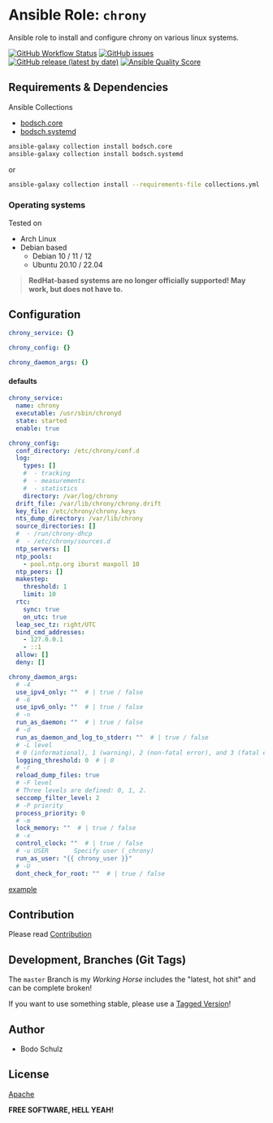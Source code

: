 
# Ansible Role:  `chrony`

Ansible role to install and configure chrony on various linux systems.

[![GitHub Workflow Status](https://img.shields.io/github/actions/workflow/status/bodsch/ansible-chrony/main.yml?branch=main)][ci]
[![GitHub issues](https://img.shields.io/github/issues/bodsch/ansible-chrony)][issues]
[![GitHub release (latest by date)](https://img.shields.io/github/v/release/bodsch/ansible-chrony)][releases]
[![Ansible Quality Score](https://img.shields.io/ansible/quality/50067?label=role%20quality)][quality]

[ci]: https://github.com/bodsch/ansible-chrony/actions
[issues]: https://github.com/bodsch/ansible-chrony/issues?q=is%3Aopen+is%3Aissue
[releases]: https://github.com/bodsch/ansible-chrony/releases
[quality]: https://galaxy.ansible.com/bodsch/chrony

## Requirements & Dependencies

Ansible Collections

- [bodsch.core](https://github.com/bodsch/ansible-collection-core)
- [bodsch.systemd](https://github.com/bodsch/ansible-collection-systemd)

```bash
ansible-galaxy collection install bodsch.core
ansible-galaxy collection install bodsch.systemd
```
or
```bash
ansible-galaxy collection install --requirements-file collections.yml
```

### Operating systems

Tested on

* Arch Linux
* Debian based
    - Debian 10 / 11 / 12
    - Ubuntu 20.10 / 22.04

> **RedHat-based systems are no longer officially supported! May work, but does not have to.**


## Configuration

```yaml
chrony_service: {}

chrony_config: {}

chrony_daemon_args: {}
```

#### defaults

```yaml
chrony_service:
  name: chrony
  executable: /usr/sbin/chronyd
  state: started
  enable: true

chrony_config:
  conf_directory: /etc/chrony/conf.d
  log:
    types: []
    #  - tracking
    #  - measurements
    #  - statistics
    directory: /var/log/chrony
  drift_file: /var/lib/chrony/chrony.drift
  key_file: /etc/chrony/chrony.keys
  nts_dump_directory: /var/lib/chrony
  source_directories: []
  #  - /run/chrony-dhcp
  #  - /etc/chrony/sources.d
  ntp_servers: []
  ntp_pools:
    - pool.ntp.org iburst maxpoll 10
  ntp_peers: []
  makestep:
    threshold: 1
    limit: 10
  rtc:
    sync: true
    on_utc: true
  leap_sec_tz: right/UTC
  bind_cmd_addresses:
    - 127.0.0.1
    - ::1
  allow: []
  deny: []

chrony_daemon_args:
  # -4
  use_ipv4_only: ""  # | true / false
  # -6
  use_ipv6_only: ""  # | true / false
  # -n
  run_as_daemon: ""  # | true / false
  # -d
  run_as_daemon_and_log_to_stderr: ""  # | true / false
  # -L level
  # 0 (informational), 1 (warning), 2 (non-fatal error), and 3 (fatal error)
  logging_threshold: 0  # | 0
  # -r
  reload_dump_files: true
  # -F level
  # Three levels are defined: 0, 1, 2.
  seccomp_filter_level: 2
  # -P priority
  process_priority: 0
  # -m
  lock_memory: ""  # | true / false
  # -x
  control_clock: ""  # | true / false
  # -u USER       Specify user (_chrony)
  run_as_user: "{{ chrony_user }}"
  # -U
  dont_check_for_root: ""  # | true / false
```


[example](molecule/configured/group_vars/all/vars.yml)

    
## Contribution

Please read [Contribution](CONTRIBUTING.md)

## Development,  Branches (Git Tags)

The `master` Branch is my *Working Horse* includes the "latest, hot shit" and can be complete broken!

If you want to use something stable, please use a [Tagged Version](https://github.com/bodsch/ansible-chrony/tags)!


## Author

- Bodo Schulz

## License

[Apache](LICENSE)

**FREE SOFTWARE, HELL YEAH!**
    
